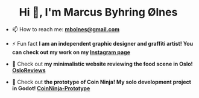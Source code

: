 <h1 align="center">Hi 👋, I'm Marcus Byhring Ølnes</h1>

- 📫 How to reach me: **mbolnes@gmail.com**

- ⚡ Fun fact **I am an independent graphic designer and graffiti artist! You can check out my work on my <a href="https://www.instagram.com/marcitospray/">Instagram page</a>**

- 🌱 Check out **my minimalistic website reviewing the food scene in Oslo! <a href="https://marcusolnes.github.io/OsloReviews/">OsloReviews</a>**

- 🌱 Check out **the prototype of Coin Ninja! My solo development project in Godot! <a href= "https://coinninja.netlify.app/">CoinNinja-Prototype</a>**

